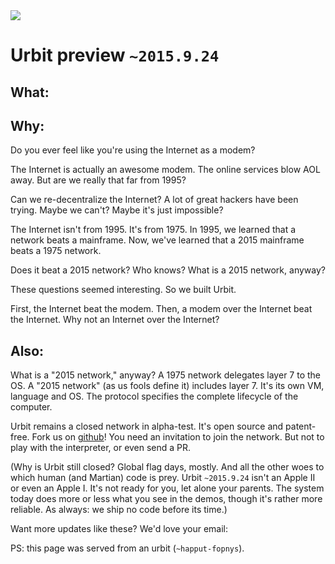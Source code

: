 <link rel="stylesheet" type="text/css" href="/home/pub/preview/src/main.css" />
<img src="https://storage.googleapis.com/urbit-extra/logo/logo-white-100x100.png" class='logo' />

<h1 class="leader">Urbit preview <code>~2015.9.24</code></h1>

<h2>What:</h2>

<list dataPath="/pub/preview/materials"></list>

<h2>Why:</h2>

Do you ever feel like you're using the Internet as a modem?

The Internet is actually an awesome modem.  The online services blow AOL away.  But are we really that far from 1995?

Can we re-decentralize the Internet?  A lot of great hackers have been trying.  Maybe we can't?  Maybe it's just impossible?

The Internet isn't from 1995.  It's from 1975.  In 1995, we learned that a network beats a mainframe.  Now, we've learned that a 2015 mainframe beats a 1975 network.

Does it beat a 2015 network?  Who knows?  What is a 2015 network, anyway?

These questions seemed interesting.  So we built Urbit.

First, the Internet beat the modem.  Then, a modem over the Internet beat the Internet.  Why not an Internet over the Internet?

<h2>Also:</h2>

What is a "2015 network," anyway?  A 1975 network delegates layer 7 to the OS.  A "2015 network" (as us fools define it) includes layer 7.  It's its own VM, language and OS.  The protocol specifies the complete lifecycle of the computer.

Urbit remains a closed network in alpha-test.  It's open source and patent-free.  Fork us on [github](https://github.com/urbit/urbit)!  You need an invitation to join the network.  But not to play with the interpreter, or even send a PR.

(Why is Urbit still closed?  Global flag days, mostly.  And all the other woes to which human (and Martian) code is prey.  Urbit `~2015.9.24` isn't an Apple II or even an Apple I.  It's not ready for you, let alone your parents.  The system today does more or less what you see in the demos, though it's rather more reliable.  As always: we ship no code before its time.)

Want more updates like these?  We'd love your email: 

<email dataPath="/submit"></email>

PS: this page was served from an urbit (`~happut-fopnys`).
